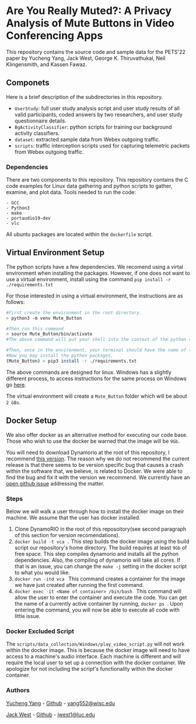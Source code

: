 # Are You Really Muted?: A Privacy Analysis of Mute Buttons in Video Conferencing Apps

This repository contains the source code and sample data for the PETS'22 paper by Yucheng Yang, Jack West, George K. Thiruvathukal, Neil Klingensmith, and Kassen Fawaz.

## Componets
Here is a brief description of the subdirectories in this repository.

- `UserStudy`: full user study analysis script and user study results of all valid participants, coded answers by two researchers, and user study questionnaire details.
- `BgActivityClassifier`: python scripts for training our background activity classifiers.
- `dataset`: extracted sample data from Webex outgoing traffic.
- `scripts`: traffic interception scripts used for capturing telemetric packets from Webex outgoing traffic.



### Dependencies

There are two components to this repository.
This repository contains the C code examples for Linux data gathering and python scripts to gather, examine, and plot data.
Tools needed to run the code:

    - GCC
    - Python3
    - make 
    - portaudio19-dev
    - vlc

All ubuntu packages are located within the `dockerfile` script.

## Virtual Environment Setup

The python scripts have a few dependencies.
We recomend using a virtal environment when installing the packages.
However, if one does not want to use a virtual environment, install using the command `pip install -r ./requirements.txt`

For those interested in using a virtual environment, the instructions are as follows:
    
```bash 
#First create the environment in the root directory. 
> python3 -m venv Mute_Button

#Then run this command
> source Mute_Button/bin/activate
#The above command will put your shell into the context of the python virtual environment

#Then, once in the environment, your terminal should have the name of the environment leading the terminal command.
#Now you may install the python packages. 
(Mute_Button) > pip3 install -r ./requirements.txt

```

The above commands are designed for linux.
Windows has a slightly different process, to access instructions for the same process on Windows go [here](https://docs.python.org/3/tutorial/venv.html).

The virtual environment will create a `Mute_Button` folder which will be about `2 GBs`.


## Docker Setup

We also offer docker as an alternative method for executing our code base.
Those who wish to use the docker be warned that the image will be `9Gb`.

You will need to download Dynamorio at the root of this repository, I recommend [this version](https://github.com/jweezy24/dynamorio). The reason why we do not recommend the current release is that there seems to be version specific bug that causes a crash within the software that, we believe, is related to Docker. We were able to find the bug and fix it with the version we recommend. We currently have an [open github issue](https://github.com/DynamoRIO/dynamorio/issues/5554) addressing the matter.

### Steps
Below  we will walk a user through how to install the docker image on their machine.
We assume that the user has docker installed.

1. Clone DynamoRIO in the root of this reposoitory(see second paragraph of this section for version recomendations).
2. `docker build -t vca .` This step builds the docker image using the build script our repository's home directory. The build requires at least `9Gb` of free space. This step compiles dynamorio and installs all the python dependencies. Also, the compiling of dynamorio will take all cores. If that is an issue, you can change the `make -j` setting in the docker script to what you would like.
3. `docker run -itd vca ` This command creates a container for the image we have just created after running the first command.
4. `docker exec -it <Name of container> /bin/bash ` This command will allow the user to enter the container and execute the code. You can get the name of a currently active container by running, `docker ps `. Upon entering the command, you will now be able to execute all code with little issue. 
 

 ### Docker Excluded Script

 The `scripts/data_collection/Windows/play_video_script.py` will not work within the docker image.
 This is because the docker image will need to have access to a machine's audio interface.
 Each machine is different and will require the local user to set up a connection with the docker container.
 We apologize for not including the script's functionality within the docker container.  





### Authors 

[Yucheng Yang](https://wiscprivacy.com/member/member_yucheng/) - [Github](https://github.com/Easycomer) - [yang552@wisc.edu](yang552@wisc.edu)

[Jack West](https://jacksonwaynewest.com/) - [Github](https://github.com/jweezy24) - [jwest1@luc.edu](jwest1@luc.edu)

